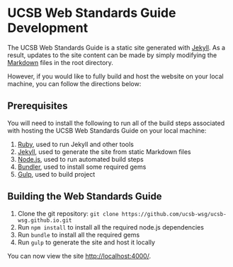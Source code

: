 # UCSB Web Standards Guide Development

The UCSB Web Standards Guide is a static site generated with
[Jekyll](http://jekyllrb.com/). As a result, updates to the site content
can be made by simply modifying the [Markdown](https://help.github.com/articles/github-flavored-markdown/)
files in the root directory.

However, if you would like to fully build and host the website on your local
machine, you can follow the directions below:

## Prerequisites

You will need to install the following to run all of the build steps
associated with hosting the UCSB Web Standards Guide on your local machine:


1. [Ruby](https://www.ruby-lang.org/), used to run Jekyll and other tools
2. [Jekyll](http://jekyllrb.com/), used to generate the site from static Markdown files
3. [Node.js](https://nodejs.org/), used to run automated build steps
4. [Bundler](http://bundler.io/), used to install some required gems
5. [Gulp](http://gulpjs.com/), used to build project

## Building the Web Standards Guide

1. Clone the git repository: `git clone https://github.com/ucsb-wsg/ucsb-wsg.github.io.git`
2. Run `npm install` to install all the required node.js dependencies
3. Run `bundle` to install all the required gems
4. Run `gulp` to generate the site and host it locally

You can now view the site [http://localhost:4000/](http://localhost:4000/).
